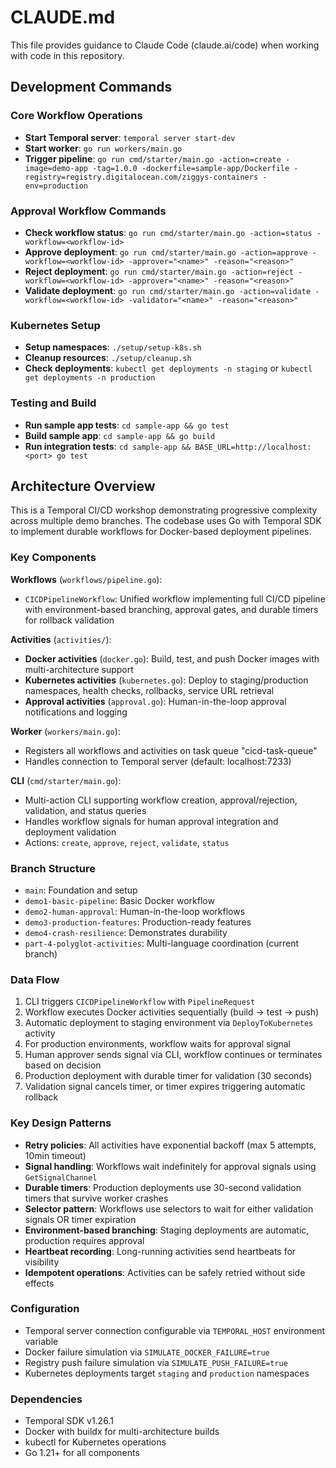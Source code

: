# CLAUDE.md

This file provides guidance to Claude Code (claude.ai/code) when working with code in this repository.

## Development Commands

### Core Workflow Operations
- **Start Temporal server**: `temporal server start-dev`
- **Start worker**: `go run workers/main.go`
- **Trigger pipeline**: `go run cmd/starter/main.go -action=create -image=demo-app -tag=1.0.0 -dockerfile=sample-app/Dockerfile -registry=registry.digitalocean.com/ziggys-containers -env=production`

### Approval Workflow Commands
- **Check workflow status**: `go run cmd/starter/main.go -action=status -workflow=<workflow-id>`
- **Approve deployment**: `go run cmd/starter/main.go -action=approve -workflow=<workflow-id> -approver="<name>" -reason="<reason>"`
- **Reject deployment**: `go run cmd/starter/main.go -action=reject -workflow=<workflow-id> -approver="<name>" -reason="<reason>"`
- **Validate deployment**: `go run cmd/starter/main.go -action=validate -workflow=<workflow-id> -validator="<name>" -reason="<reason>"`

### Kubernetes Setup
- **Setup namespaces**: `./setup/setup-k8s.sh`
- **Cleanup resources**: `./setup/cleanup.sh`
- **Check deployments**: `kubectl get deployments -n staging` or `kubectl get deployments -n production`

### Testing and Build
- **Run sample app tests**: `cd sample-app && go test`
- **Build sample app**: `cd sample-app && go build`
- **Run integration tests**: `cd sample-app && BASE_URL=http://localhost:<port> go test`

## Architecture Overview

This is a Temporal CI/CD workshop demonstrating progressive complexity across multiple demo branches. The codebase uses Go with Temporal SDK to implement durable workflows for Docker-based deployment pipelines.

### Key Components

**Workflows** (`workflows/pipeline.go`):
- `CICDPipelineWorkflow`: Unified workflow implementing full CI/CD pipeline with environment-based branching, approval gates, and durable timers for rollback validation

**Activities** (`activities/`):
- **Docker activities** (`docker.go`): Build, test, and push Docker images with multi-architecture support
- **Kubernetes activities** (`kubernetes.go`): Deploy to staging/production namespaces, health checks, rollbacks, service URL retrieval
- **Approval activities** (`approval.go`): Human-in-the-loop approval notifications and logging

**Worker** (`workers/main.go`):
- Registers all workflows and activities on task queue "cicd-task-queue"
- Handles connection to Temporal server (default: localhost:7233)

**CLI** (`cmd/starter/main.go`):
- Multi-action CLI supporting workflow creation, approval/rejection, validation, and status queries
- Handles workflow signals for human approval integration and deployment validation
- Actions: `create`, `approve`, `reject`, `validate`, `status`

### Branch Structure
- `main`: Foundation and setup
- `demo1-basic-pipeline`: Basic Docker workflow
- `demo2-human-approval`: Human-in-the-loop workflows
- `demo3-production-features`: Production-ready features
- `demo4-crash-resilience`: Demonstrates durability
- `part-4-polyglot-activities`: Multi-language coordination (current branch)

### Data Flow
1. CLI triggers `CICDPipelineWorkflow` with `PipelineRequest`
2. Workflow executes Docker activities sequentially (build → test → push)
3. Automatic deployment to staging environment via `DeployToKubernetes` activity
4. For production environments, workflow waits for approval signal
5. Human approver sends signal via CLI, workflow continues or terminates based on decision
6. Production deployment with durable timer for validation (30 seconds)
7. Validation signal cancels timer, or timer expires triggering automatic rollback

### Key Design Patterns
- **Retry policies**: All activities have exponential backoff (max 5 attempts, 10min timeout)
- **Signal handling**: Workflows wait indefinitely for approval signals using `GetSignalChannel`
- **Durable timers**: Production deployments use 30-second validation timers that survive worker crashes
- **Selector pattern**: Workflows use selectors to wait for either validation signals OR timer expiration
- **Environment-based branching**: Staging deployments are automatic, production requires approval
- **Heartbeat recording**: Long-running activities send heartbeats for visibility
- **Idempotent operations**: Activities can be safely retried without side effects

### Configuration
- Temporal server connection configurable via `TEMPORAL_HOST` environment variable
- Docker failure simulation via `SIMULATE_DOCKER_FAILURE=true`
- Registry push failure simulation via `SIMULATE_PUSH_FAILURE=true`
- Kubernetes deployments target `staging` and `production` namespaces

### Dependencies
- Temporal SDK v1.26.1
- Docker with buildx for multi-architecture builds
- kubectl for Kubernetes operations
- Go 1.21+ for all components